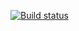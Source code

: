 [![Build status](https://ci.appveyor.com/api/projects/status/5j81spe9c1alb4i9?svg=true)](https://ci.appveyor.com/project/Artem18rus/ahj-dz2-dom2)
